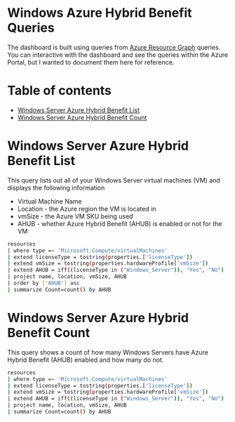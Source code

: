 # Windows Azure Hybrid Benefit Queries

The dashboard is built using queries from [Azure Resource Graph](https://learn.microsoft.com/azure/governance/resource-graph/overview) queries.   You can interactive with the dashboard and see the queries within the Azure Portal, but I wanted to document them here for reference. 

# Table of contents

- [Windows Server Azure Hybrid Benefit List](#windows-server-azure-hybrid-benefit-list)
- [Windows Server Azure Hybrid Benefit Count](#windows-server-azure-hybrid-benefit-count)

# Windows Server Azure Hybrid Benefit List

This query lists out all of your Windows Server virtual machines (VM) and displays the following information
- Virtual Machine Name
- Location - the Azure region the VM is located in
- vmSize - the Azure VM SKU being used
- AHUB - whether Azure Hybrid Benefit (AHUB) is enabled or not for the VM

```bash
resources 
| where type =~ 'Microsoft.Compute/virtualMachines'
| extend licenseType = tostring(properties.['licenseType'])
| extend vmSize = tostring(properties.hardwareProfile['vmSize'])
| extend AHUB = iff((licenseType in ("Windows_Server")), "Yes", "No")
| project name, location, vmSize, AHUB
| order by ['AHUB'] asc
| summarize Count=count() by AHUB
```

# Windows Server Azure Hybrid Benefit Count

This query shows a count of how many Windows Servers have Azure Hybrid Benefit (AHUB) enabled and how many do not.

```bash
resources 
| where type =~ 'Microsoft.Compute/virtualMachines'
| extend licenseType = tostring(properties.['licenseType'])
| extend vmSize = tostring(properties.hardwareProfile['vmSize'])
| extend AHUB = iff((licenseType in ("Windows_Server")), "Yes", "No")
| project name, location, vmSize, AHUB
| summarize Count=count() by AHUB
```